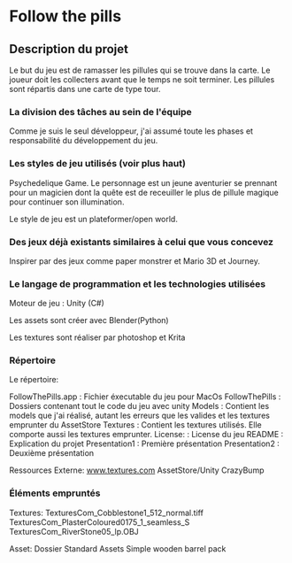 # Follow the pills

## Description du projet
Le but du jeu est de ramasser les pillules qui se trouve dans la carte. Le joueur doit les collecters avant que le temps ne soit terminer. Les pillules sont répartis dans une carte de type tour. 

### La division des tâches au sein de l'équipe

Comme je suis le seul développeur, j'ai assumé toute les phases et responsabilité du développement du jeu.

### Les styles de jeu utilisés (voir plus haut)

Psychedelique Game. Le personnage est un jeune aventurier se prennant pour un magicien dont la quête est de receuiller le plus de pillule magique pour continuer son illumination.

Le style de jeu est un plateformer/open world.


### Des jeux déjà existants similaires à celui que vous concevez

Inspirer par des jeux comme paper monstrer et Mario 3D et Journey.

### Le langage de programmation et les technologies utilisées
Moteur de jeu : Unity (C#)

Les assets sont créer avec Blender(Python)

Les textures sont réaliser par photoshop et Krita

### Répertoire
Le répertoire:

FollowThePills.app : Fichier éxecutable du jeu pour MacOs
FollowThePills 	   : Dossiers contenant tout le code du jeu avec unity
Models			   : Contient les models que j'ai réalisé, autant les erreurs que les valides et les textures emprunter du AssetStore
Textures           : Contient les textures utilisés. Elle comporte aussi les textures emprunter.
License:           : License du jeu
README			   : Explication du projet
Presentation1      : Première présentation
Presentation2      : Deuxième présentation


Ressources Externe:
www.textures.com
AssetStore/Unity
CrazyBump


### Éléments empruntés
Textures: 
TexturesCom_Cobblestone1_512_normal.tiff
TexturesCom_PlasterColoured0175_1_seamless_S
TexturesCom_RiverStone05_lp.OBJ

Asset:
Dossier Standard Assets
Simple wooden barrel pack



